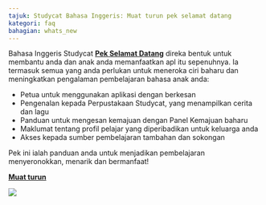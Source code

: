 ```yaml
---
tajuk: Studycat Bahasa Inggeris: Muat turun pek selamat datang
kategori: faq
bahagian: whats_new
---
```

Bahasa Inggeris Studycat **[Pek Selamat Datang](https://res.cloudinary.com/dam8jh3m8/image/upload/v1731059311/docs/Studycat-English-welcome-pack-en.pdf)** direka bentuk untuk membantu anda dan anak anda memanfaatkan apl itu sepenuhnya. Ia termasuk semua yang anda perlukan untuk meneroka ciri baharu dan meningkatkan pengalaman pembelajaran bahasa anak anda:


* Petua untuk menggunakan aplikasi dengan berkesan
* Pengenalan kepada Perpustakaan Studycat, yang menampilkan cerita dan lagu
* Panduan untuk mengesan kemajuan dengan Panel Kemajuan baharu
* Maklumat tentang profil pelajar yang diperibadikan untuk keluarga anda
* Akses kepada sumber pembelajaran tambahan dan sokongan


Pek ini ialah panduan anda untuk menjadikan pembelajaran menyeronokkan, menarik dan bermanfaat!


  
**[Muat turun](https://res.cloudinary.com/dam8jh3m8/image/upload/v1731059311/docs/Studycat-English-welcome-pack-en.pdf)**


![](https://help.Studycat.com/hc/article_attachments/40379484098969)